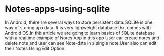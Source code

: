 # Notes-apps-using-sqlite
In Android, there are several ways to store persistent data. SQLite is one way of storing app data. It is very lightweight database that comes with Android OS.In this article we are going to learn basics of SQLite database with a realtime example of Notes App.In this app User can create notes and delete note and user can see Note-date in a single note.User also can edit their Notes Using Edit Option.
